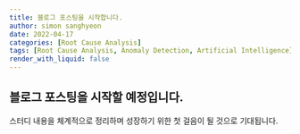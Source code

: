 ```yaml
---
title: 블로그 포스팅을 시작합니다.
author: simon sanghyeon
date: 2022-04-17
categories: [Root Cause Analysis]
tags: [Root Cause Analysis, Anomaly Detection, Artificial Intelligence]
render_with_liquid: false
---
```


## 블로그 포스팅을 시작할 예정입니다.
스터디 내용을 체계적으로 정리하며 성장하기 위한 첫 걸음이 될 것으로 기대됩니다.
